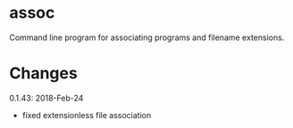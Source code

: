 # assoc
Command line program for associating programs and filename extensions.

# Changes
0.1.43: 2018-Feb-24
- fixed extensionless file association
